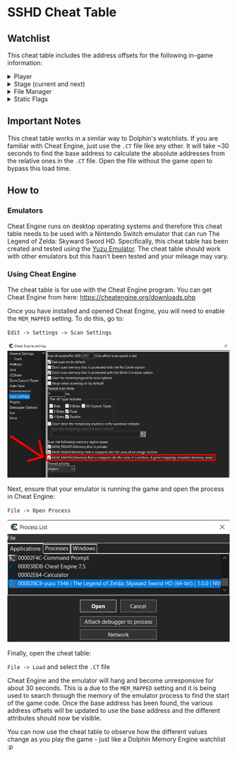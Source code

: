 # SSHD Cheat Table

## Watchlist

This cheat table includes the address offsets for the following in-game information:
<details>
<summary>Player</summary>
<blockquote>

* Stamina
* Position
* Angle
* Velocity
* Several misc attributes

</blockquote>
</details>

<details>
<summary>Stage (current and next)</summary>
<blockquote>

* Stage
* Layer
* Room
* Entrance
* Night
* Trial
* Transition Type (unused for current)
* Fade Frames

</blockquote>
</details>

<details>
<summary>File Manager</summary>
<blockquote>

  <details>
  <summary>FA offset</summary>
  <blockquote>

  * Player Name
  * Current Health
  * Health Capacity
  * Storyflags
  * Sceneflags
  * Tempflags
  * Zoneflags
  * Itemflags
  * Dungeonflags
  * Enemy Kill Counters
  * Hit by Enemy Counters
  * Skykeep Puzzle
  * Selected B-Wheel Slot
  * Selected Pouch Slot
  * Selected Dowsing Slot

  </blockquote>
  </details>

* FB offset
* Amiibo Position
* Amiibo Stage

</blockquote>
</details>

<details>
<summary>Static Flags</summary>
<blockquote>

* Storyflags
* Sceneflags
* Tempflags
* Zoneflags
* Itemflags
* Dungeonflags
* Tboxflags
* Skipflags
* Enemy Defeat Flags

</blockquote>
</details>

## Important Notes

This cheat table works in a similar way to Dolphin's watchlists. If you are familiar with Cheat Engine, just use the `.CT` file like any other. It will take ~30 seconds to find the base address to calculate the absolute addresses from the relative ones in the `.CT` file. Open the file without the game open to bypass this load time.

## How to

### Emulators

Cheat Engine runs on desktop operating systems and therefore this cheat table needs to be used with a Nintendo Switch emulator that can run The Legend of Zelda: Skyward Sword HD. Specifically, this cheat table has been created and tested using the [Yuzu Emulator](https://yuzu-emu.org/downloads). The cheat table should work with other emulators but this hasn't been tested and your mileage may vary.

### Using Cheat Engine

The cheat table is for use with the Cheat Engine program. You can get Cheat Engine from here: https://cheatengine.org/downloads.php

Once you have installed and opened Cheat Engine, you will need to enable the `MEM_MAPPED` setting. To do this, go to:

`Edit -> Settings -> Scan Settings`

![The Cheat Engine Settings menu showing the MEM_MAPPED option](https://github.com/mint-choc-chip-skyblade/sshd-cheat-table/blob/main/assets/MEM_MAPPED.png?raw=true)

Next, ensure that your emulator is running the game and open the process in Cheat Engine:

`File -> Open Process`

![The Cheat Engine Open Process menu with The Legend of Zelda: Skyward Sword HD yuzu process selected](https://github.com/mint-choc-chip-skyblade/sshd-cheat-table/blob/main/assets/process-list.png?raw=true)

Finally, open the cheat table:

`File -> Load` and select the `.CT` file

Cheat Engine and the emulator will hang and become unresponsive for about 30 seconds. This is a due to the `MEM_MAPPED` setting and it is being used to search through the memory of the emulator process to find the start of the game code. Once the base address has been found, the various address offsets will be updated to use the base address and the different attributes should now be visible.

You can now use the cheat table to observe how the different values change as you play the game - just like a Dolphin Memory Engine watchlist :p
